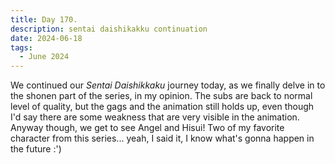 ```yaml
---
title: Day 170.
description: sentai daishikakku continuation
date: 2024-06-18
tags: 
  - June 2024
---
```


We continued our *Sentai Daishikkaku* journey today, as we finally delve in to the shonen part of the series, in my opinion. The subs are back to normal level of quality, but the gags and the animation still holds up, even though I'd say there are some weakness that are very visible in the animation. Anyway though, we get to see Angel and Hisui! Two of my favorite character from this series... yeah, I said it, I know what's gonna happen in the future :')


